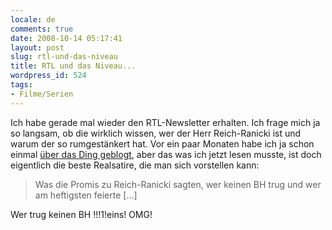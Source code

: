 ```yaml
---
locale: de
comments: true
date: 2008-10-14 05:17:41
layout: post
slug: rtl-und-das-niveau
title: RTL und das Niveau...
wordpress_id: 524
tags:
- Filme/Serien
---
```


Ich habe gerade mal wieder den RTL-Newsletter erhalten. Ich frage mich ja so
langsam, ob die wirklich wissen, wer der Herr Reich-Ranicki ist und warum der
so rumgestänkert hat. Vor ein paar Monaten habe ich ja schon einmal
[über das Ding geblogt](http://blog.wannawork.de/index.php/2008/02/19/rtl-kenn-mich-zu-genau),
aber das was ich jetzt lesen musste, ist doch eigentlich die beste Realsatire,
die man sich vorstellen kann:

> Was die Promis zu Reich-Ranicki sagten, wer keinen BH trug und wer am
> heftigsten feierte [...]

Wer trug keinen BH !!!1!eins! OMG!



